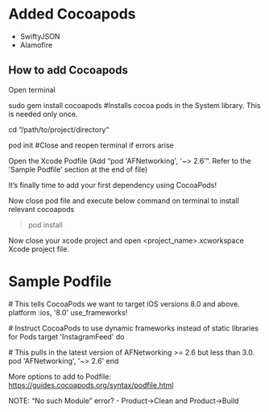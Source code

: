 # Added Cocoapods
- SwiftyJSON
- Alamofire


## How to add Cocoapods

 Open terminal 
 
 sudo gem install cocoapods \#Installs cocoa pods in the System library. This is needed only once.
 
 cd “/path/to/project/directory“
 
 pod init \#Close and reopen terminal if errors arise
 
 Open the Xcode Podfile (Add “pod 'AFNetworking', '~> 2.6’”. Refer to the 'Sample Podfile' section at the end of file)
 
It’s finally time to add your first dependency using CocoaPods!

Now close pod file and execute below command on terminal to install relevant cocoapods
 > pod install 

 Now close your xcode project and open <project_name>.xcworkspace Xcode project file.


# Sample Podfile

\# This tells CocoaPods we want to target iOS versions 8.0 and above.
platform :ios, '8.0'
use_frameworks!    

\# Instruct CocoaPods to use dynamic frameworks instead of static libraries for Pods
target 'InstagramFeed' do

\# This pulls in the latest version of AFNetworking >= 2.6 but less than 3.0.
pod 'AFNetworking', '~> 2.6'
end

More options to add to Podfile: https://guides.cocoapods.org/syntax/podfile.html

NOTE: “No such Module” error? - Product->Clean and Product->Build
